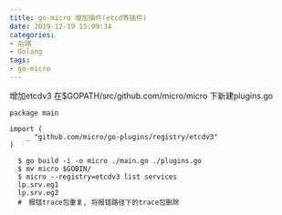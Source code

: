 ```yaml
---
title: go-micro 增加插件(etcd等插件)
date: 2019-12-19 15:09:34
categories:
- 后端
- Golang
tags:
- go-micro
---
```

增加etcdv3
在$GOPATH/src/github.com/micro/micro   下新建plugins.go
```golang
package main

import (
    _ "github.com/micro/go-plugins/registry/etcdv3"
)
```
```shell script
  $ go build -i -o micro ./main.go ./plugins.go
  $ mv micro $GOBIN/
  $ micro --registry=etcdv3 list services
  lp.srv.eg1
  lp.srv.eg2 
  #　报错trace包重复, 将报错路径下的trace包删除
```

